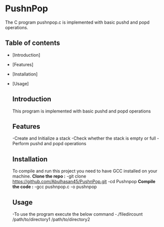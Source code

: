 # PushnPop
The C program pushnpop.c is implemented with basic pushd and popd operations.
## Table of contents
- [Introduction]
- [Features]
- [Installation]
- [Usage]

  ## Introduction
  This program is implemented with basic pushd and popd operations

  ## Features
  -Create and Initialize a stack
  -Check whether the stack is empty or full
  -Perform pushd and popd operations

  ## Installation
  To compile and run this project you need to have GCC installed on your machine.
  **Clone the repo :**
  -git clone https://github.com/Abulhasan45/PushnPop.git
  -cd Pushnpop
  **Compile the code :**
  -gcc pushnpop.c -o pushnpop

  ## Usage
  -To use the program execute the below command
  -./filedircount /path/to/directory1 /path/to/directory2
 
  
